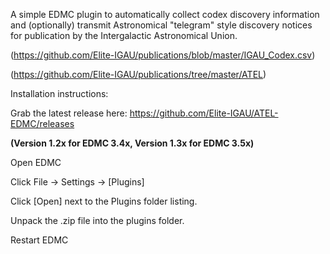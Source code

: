 A simple EDMC plugin to automatically collect codex discovery information and (optionally) transmit Astronomical "telegram" style discovery notices for publication by the Intergalactic Astronomical Union. 

(https://github.com/Elite-IGAU/publications/blob/master/IGAU_Codex.csv)

(https://github.com/Elite-IGAU/publications/tree/master/ATEL)


Installation instructions:

Grab the latest release here: https://github.com/Elite-IGAU/ATEL-EDMC/releases

**(Version 1.2x for EDMC 3.4x, Version 1.3x for EDMC 3.5x)**

Open EDMC

Click File -> Settings -> [Plugins]

Click [Open] next to the Plugins folder listing.

Unpack the .zip file into the plugins folder.

Restart EDMC
